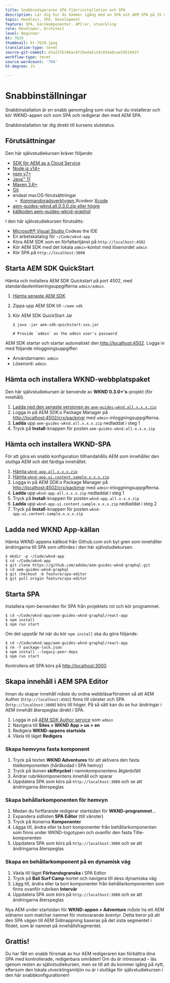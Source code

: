 ```yaml
---
title: Snabbredigeraren SPA fjärrinstallation och SPA
description: Lär dig hur du kommer igång med en SPA och AEM SPA på 15 minuter!
topic: Headless, SPA, Development
feature: SPA, kärnkomponenter, API:er, utveckling
role: Developer, Architect
level: Beginner
kt: 7629
thumbnail: kt-7629.jpeg
translation-type: tm+mt
source-git-commit: d3a237b196ac872beda6119c854a0cae29510437
workflow-type: tm+mt
source-wordcount: '794'
ht-degree: 1%

---
```



# Snabbinställningar

Snabbinstallation är en snabb genomgång som visar hur du installerar och kör WKND-appen och som SPA och redigerar den med AEM SPA.

Snabbinstallation tar dig direkt till kursens slutstatus.

## Förutsättningar

Den här självstudiekursen kräver följande:

+ [SDK för AEM as a Cloud Service](https://experienceleague.adobe.com/docs/experience-manager-learn/cloud-service/local-development-environment-set-up/aem-runtime.html?lang=en)
+ [Node.js v14+](https://nodejs.org/en/)
+ [npm v7+](https://www.npmjs.com/)
+ [Java™ 11](https://downloads.experiencecloud.adobe.com/content/software-distribution/en/general.html)
+ [Maven 3.6+](https://maven.apache.org/)
+ [Git](https://git-scm.com/downloads)
+ endast macOS-förutsättningar
   + [Kommandoradsverktygen ](https://developer.apple.com/xcode/) Xcodeor  [Xcode](https://developer.apple.com/xcode/resources/)
+ [aem-guides-wknd.all.0.3.0.zip eller högre](https://github.com/adobe/aem-guides-wknd/releases)
+ [källkoden aem-guides-wknd-graphql](https://github.com/adobe/aem-guides-wknd-graphql)


I den här självstudiekursen förutsätts:

+ [Microsoft® Visual Studio ](https://visualstudio.microsoft.com/) Codeas the IDE
+ En arbetskatalog för `~/Code/wknd-app`
+ Köra AEM SDK som en författartjänst på `http://localhost:4502`
+ Kör AEM SDK med det lokala `admin`-kontot med lösenordet `admin`
+ Kör SPA på `http://localhost:3000`

## Starta AEM SDK QuickStart

Hämta och installera AEM SDK Quickstart på port 4502, med standardautentiseringsuppgifterna `admin/admin`.

1. [Hämta senaste AEM SDK](https://experience.adobe.com/#/downloads/content/software-distribution/en/aemcloud.html?fulltext=AEM*+SDK*&amp;orderby=%40jcr%3Acontent%2Fjcr%3AlastModified&amp;orderby.sort=desc&amp;layout=list&amp;p.offset=0&amp;p.limit=1)
1. Zippa upp AEM SDK till `~/aem-sdk`
1. Kör AEM SDK QuickStart Jar

   ```
   $ java -jar aem-sdk-quickstart-xxx.jar
   
   # Provide `admin` as the admin user's password
   ```

AEM SDK startar och startar automatiskt den [http://localhost:4502](http://localhost:4502). Logga in med följande inloggningsuppgifter:

+ Användarnamn: `admin`
+ Lösenord: `admin`

## Hämta och installera WKND-webbplatspaket

Den här självstudiekursen är beroende av __WKND 0.3.0+&#39;s__-projekt (för innehåll).

1. [Ladda ned den senaste versionen av  `aem-guides-wknd.all.x.x.x.zip`](https://github.com/adobe/aem-guides-wknd/releases)
1. Logga in på AEM SDK:s Package Manager på [http://localhost:4502/crx/packmgr](http://localhost:4502/crx/packmgr) med `admin`-inloggningsuppgifterna.
1. __Ladda__ upp  `aem-guides-wknd.all.x.x.x.zip` nedladdat i steg 1
1. Tryck på __Install__-knappen för posten `aem-guides-wknd.all-x.x.x.zip`

## Hämta och installera WKND-SPA

För att göra en snabb konfiguration tillhandahålls AEM som innehåller den slutliga AEM och det färdiga innehållet.

1. [Hämta  `wknd-app.all.x.x.x.zip`](./assets/quick-setup/wknd-app.all-1.0.0-SNAPSHOT.zip)
1. [Hämta  `wknd-app.ui.content.sample.x.x.x.zip`](./assets/quick-setup/wknd-app.ui.content.sample-1.0.0.zip)
1. Logga in på AEM SDK:s Package Manager på [http://localhost:4502/crx/packmgr](http://localhost:4502/crx/packmgr) med `admin`-inloggningsuppgifterna.
1. __Ladda__ upp  `wknd-app.all.x.x.x.zip` nedladdat i steg 1
1. Tryck på __Install__-knappen för posten `wknd-app.all.x.x.x.zip`
1. __Ladda__ upp  `wknd-app.ui.content.sample.x.x.x.zip` nedladdat i steg 2
1. Tryck på __Install__-knappen för posten `wknd-app.ui.content.sample.x.x.x.zip`

## Ladda ned WKND App-källan

Hämta WKND-appens källkod från Github.com och byt gren som innehåller ändringarna till SPA som utfördes i den här självstudiekursen.

```
$ mkdir -p ~/Code/wknd-app
$ cd ~/Code/wknd-app
$ git clone https://github.com/adobe/aem-guides-wknd-graphql.git
$ cd aem-guides-wknd-graphql
$ git checkout -b feature/spa-editor
$ git pull origin feature/spa-editor
```

## Starta SPA

Installera npm-beroenden för SPA från projektets rot och kör programmet.

```
$ cd ~/Code/wknd-app/aem-guides-wknd-graphql/react-app
$ npm install
$ npm run start
```

Om det uppstår fel när du kör `npm install` ska du göra följande:

```
$ cd ~/Code/wknd-app/aem-guides-wknd-graphql/react-app
$ rm -f package-lock.json
$ npm install --legacy-peer-deps
$ npm run start
```

Kontrollera att SPA körs på [http://localhost:3000](http://localhost:3000).

## Skapa innehåll i AEM SPA Editor

Innan du skapar innehåll måste du ordna webbläsarfönstren så att AEM Author (`http://localhost:4502`) finns till vänster och SPA (`http://localhost:3000`) körs till höger. På så sätt kan du se hur ändringar i AEM innehåll återspeglas direkt i SPA.

1. Logga in på [AEM SDK Author service](http://localhost:4502) som `admin`
1. Navigera till __Sites > WKND App > us > en__
1. Redigera __WKND-appens startsida__
1. Växla till läget __Redigera__

### Skapa hemvyns fasta komponent

1. Tryck på texten __WKND Adventures__ för att aktivera den fasta titelkomponenten (hårdkodad i SPA hemvy)
1. Tryck på ikonen __skiftnyckel__ i namnkomponentens åtgärdsfält
1. Ändrar rubrikkomponentens innehåll och sparar
1. Uppdatera SPA som körs på `http://localhost:3000` och se att ändringarna återspeglas

### Skapa behållarkomponenten för hemvyn

1. Medan du fortfarande redigerar startsidan för __WKND-programmet__...
1. Expandera sidlisten __SPA Editor__ (till vänster)
1. Tryck på ikonerna __Komponenter__
1. Lägga till, ändra eller ta bort komponenter från behållarkomponenten som finns under WKND-logotypen och ovanför den fasta Title-komponenten
1. Uppdatera SPA som körs på `http://localhost:3000` och se att ändringarna återspeglas

### Skapa en behållarkomponent på en dynamisk väg

1. Växla till läget __Förhandsgranska__ i SPA Editor
1. Tryck på __Bali Surf Camp__-kortet och navigera till dess dynamiska väg
1. Lägg till, ändra eller ta bort komponenter från behållarkomponenten som finns ovanför rubriken __Intervär__
1. Uppdatera SPA som körs på `http://localhost:3000` och se att ändringarna återspeglas

Nya AEM under startsidan för __WKND-appen > Adventure__ _måste_ ha ett AEM sidnamn som matchar namnet för motsvarande äventyr. Detta beror på att den SPA vägen till AEM Sidmappning baseras på det sista segmentet i flödet, som är namnet på innehållsfragmentet.

## Grattis!

Du har fått en snabb försmak av hur AEM redigeraren kan förbättra dina SPA med kontrollerade, redigerbara områden! Om du är intresserad - läs igenom resten av självstudiekursen, men se till att du kommer igång på nytt, eftersom den lokala utvecklingsmiljön nu är i slutläge för självstudiekursen i den här snabbkonfigurationen!
